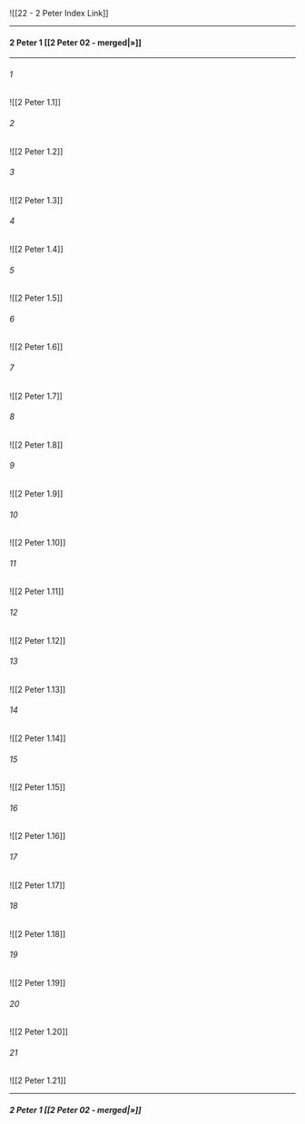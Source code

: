 ![[22 - 2 Peter Index Link]]

---
#### 2 Peter 1 [[2 Peter 02 - merged|»]]

---

###### 1
![[2 Peter 1.1]] 

###### 2
![[2 Peter 1.2]] 

###### 3
![[2 Peter 1.3]] 

###### 4
![[2 Peter 1.4]]

###### 5 
![[2 Peter 1.5]] 

###### 6
![[2 Peter 1.6]] 

###### 7
![[2 Peter 1.7]] 

###### 8
![[2 Peter 1.8]] 

###### 9
![[2 Peter 1.9]] 

###### 10
![[2 Peter 1.10]] 

###### 11
![[2 Peter 1.11]] 

###### 12
![[2 Peter 1.12]]

###### 13
![[2 Peter 1.13]] 

###### 14
![[2 Peter 1.14]] 

###### 15
![[2 Peter 1.15]]

###### 16
![[2 Peter 1.16]] 

###### 17
![[2 Peter 1.17]]

###### 18
![[2 Peter 1.18]] 

###### 19
![[2 Peter 1.19]] 

###### 20
![[2 Peter 1.20]]

###### 21
![[2 Peter 1.21]] 


---
##### 2 Peter 1 [[2 Peter 02 - merged|»]]